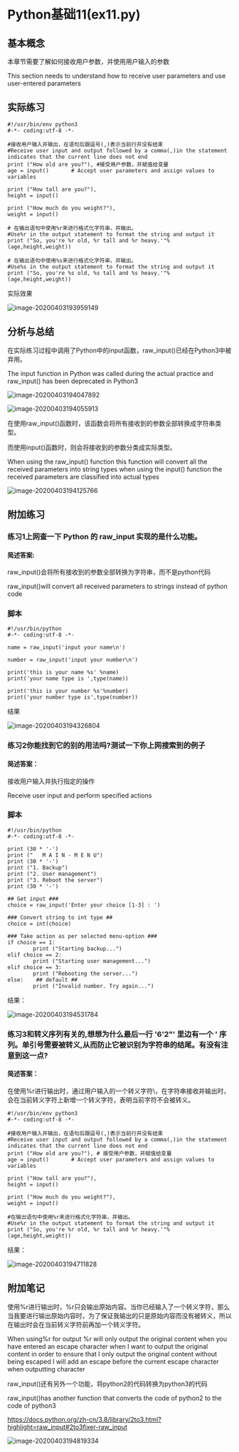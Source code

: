 # Python基础11(ex11.py)

## 基本概念

本章节需要了解如何接收用户参数，并使用用户输入的参数

This section needs to understand how to receive user parameters and use user-entered parameters

## 实际练习

```
#!/usr/bin/env python3
#-*- coding:utf-8 -*-

#接收用户输入并输出，在语句后跟逗号(,)表示当前行并没有结束
#Receive user input and output followed by a comma(,)in the statement indicates that the current line does not end
print ("How old are you?"), #接受用户参数，并赋值给变量
age = input()		# Accept user parameters and assign values to variables

print ("How tall are you?"),
height = input()

print ("How much do you weight?"),
weight = input()

# 在输出语句中使用%r来进行格式化字符串，并输出。
#Use%r in the output statement to format the string and output it
print ("So, you're %r old, %r tall and %r heavy.'"%(age,height,weight))

# 在输出语句中使用%s来进行格式化字符串，并输出。
#Use%s in the output statement to format the string and output it
print ("So, you're %s old, %s tall and %s heavy.'"%(age,height,weight))
```

实际效果

![image-20200403193959149](https://raw.githubusercontent.com/christopher-x/images/main/image-20200403193959149.png)



## 分析与总结

在实际练习过程中调用了Python中的input函数，raw_input()已经在Python3中被弃用。

The input function in Python was called during the actual practice and raw_input() has been deprecated in Python3

![image-20200403194047892](https://raw.githubusercontent.com/christopher-x/images/main/image-20200403194047892.png)

![image-20200403194055913](https://raw.githubusercontent.com/christopher-x/images/main/image-20200403194055913.png)

在使用raw_input()函数时，该函数会将所有接收到的参数全部转换成字符串类型。

而使用input()函数时，则会将接收到的参数分类成实际类型。

When using the raw_input() function this function will convert all the received parameters into string types when using the input() function the received parameters are classified into actual types

![image-20200403194125766](https://raw.githubusercontent.com/christopher-x/images/main/image-20200403194125766.png)

## 附加练习

### 练习1上网查一下 Python 的 raw_input 实现的是什么功能。

#### 简述答案:

raw_input()会将所有接收到的参数全部转换为字符串，而不是python代码

raw_input()will convert all received parameters to strings instead of python code

### 脚本

```
#!/usr/bin/python
#-*- coding:utf-8 -*-

name = raw_input('input your name\n')

number = raw_input('input your number\n')

print('this is your name %s' %name)
print('your name type is ',type(name))

print('this is your number %s'%number)
print('your number type is',type(number))

```

结果

![image-20200403194326804](https://raw.githubusercontent.com/christopher-x/images/main/image-20200403194326804.png)



### 练习2你能找到它的别的用法吗?测试一下你上网搜索到的例子

#### 简述答案：

接收用户输入并执行指定的操作

Receive user input and perform specified actions

### 脚本

```
#!/usr/bin/python
#-*- coding:utf-8 -*-

print (30 * '-')
print ("   M A I N - M E N U")
print (30 * '-')
print ("1. Backup")
print ("2. User management")
print ("3. Reboot the server")
print (30 * '-')

## Get input ###
choice = raw_input('Enter your choice [1-3] : ')

### Convert string to int type ##
choice = int(choice)

### Take action as per selected menu-option ###
if choice == 1:
        print ("Starting backup...")
elif choice == 2:
        print ("Starting user management...")
elif choice == 3:
        print ("Rebooting the server...")
else:    ## default ##
        print ("Invalid number. Try again...")
```

结果：

![image-20200403194531784](https://raw.githubusercontent.com/christopher-x/images/main/image-20200403194531784.png)



### 练习3和转义序列有关的,想想为什么最后一行 '6\'2"' 里边有一个 \' 序列。单引号需要被转义,从而防止它被识别为字符串的结尾。有没有注意到这一点?

#### 简述答案：

在使用%r进行输出时，通过用户输入的一个转义字符\，在字符串接收并输出时，会在当前转义字符上新增一个转义字符，表明当前字符不会被转义。

```
#!/usr/bin/env python3
#-*- coding:utf-8 -*-

#接收用户输入并输出，在语句后跟逗号(,)表示当前行并没有结束
#Receive user input and output followed by a comma(,)in the statement indicates that the current line does not end
print ("How old are you?"), # 接受用户参数，并赋值给变量
age = input()		# Accept user parameters and assign values to variables

print ("How tall are you?"),
height = input()

print ("How much do you weight?"),
weight = input()

#在输出语句中使用%r来进行格式化字符串，并输出。
#Use%r in the output statement to format the string and output it
print ("So, you're %r old, %r tall and %r heavy.'"%(age,height,weight))
```

结果：

![image-20200403194711828](https://raw.githubusercontent.com/christopher-x/images/main/image-20200403194711828.png)



## 附加笔记

使用%r进行输出时，%r只会输出原始内容。当你已经输入了一个转义字符，那么当我要进行输出原始内容时，为了保证我输出的只是原始内容而没有被转义，所以在输出时会在当前转义字符前再加一个转义字符。

When using%r for output %r will only output the original content when you have entered an escape character when I want to output the original content in order to ensure that I only output the original content without being escaped I will add an escape before the current escape character when outputting character

raw_input()还有另外一个功能，将python2的代码转换为python3的代码

raw_input()has another function that converts the code of python2 to the code of python3

https://docs.python.org/zh-cn/3.8/library/2to3.html?highlight=raw_input#2to3fixer-raw_input

![image-20200403194819334](https://raw.githubusercontent.com/christopher-x/images/main/image-20200403194819334-7872173.png)